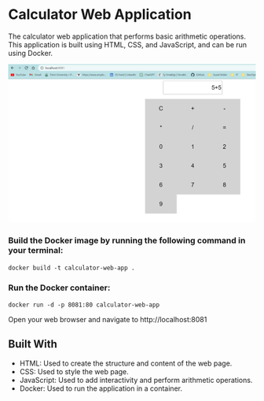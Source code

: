 # Calculator Web Application

The calculator web application that performs basic arithmetic operations. This application is built using HTML, CSS, and JavaScript, and can be run using Docker.

![Alt text](Media/1.png)

### Build the Docker image by running the following command in your terminal:

```
docker build -t calculator-web-app .
```

### Run the Docker container:

```
docker run -d -p 8081:80 calculator-web-app
```

Open your web browser and navigate to http://localhost:8081


## Built With
+ HTML: Used to create the structure and content of the web page.
+ CSS: Used to style the web page.
+ JavaScript: Used to add interactivity and perform arithmetic operations.
+ Docker: Used to run the application in a container.
